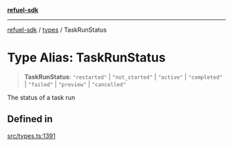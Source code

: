 [**refuel-sdk**](../../README.md)

***

[refuel-sdk](../../modules.md) / [types](../README.md) / TaskRunStatus

# Type Alias: TaskRunStatus

> **TaskRunStatus**: `"restarted"` \| `"not_started"` \| `"active"` \| `"completed"` \| `"failed"` \| `"preview"` \| `"cancelled"`

The status of a task run

## Defined in

[src/types.ts:1391](https://github.com/refuel-ai/refuel-sdk/blob/6bdaa976108229093d96ed4ea0b79dde2d2eeea9/src/types.ts#L1391)
